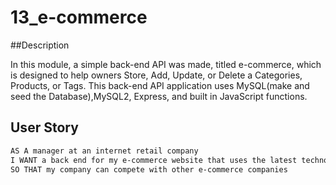 # 13_e-commerce

##Description

In this module, a simple back-end API was made, titled e-commerce, which is designed to help owners Store, Add, Update, or Delete a Categories, Products, or Tags. This back-end API application uses MySQL(make and seed the Database),MySQL2, Express, and built in JavaScript functions.  

## User Story

```md
AS A manager at an internet retail company
I WANT a back end for my e-commerce website that uses the latest technologies
SO THAT my company can compete with other e-commerce companies
```
